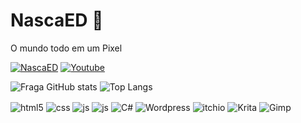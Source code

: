 # NascaED 🚀
O mundo todo em um Pixel

[![NascaED](https://nascaed.com/docs/badin-NascaED.svg)](https://nascaed.com/)
[![Youtube](https://img.shields.io/badge/YouTube-FF0000?style=for-the-badge&logo=youtube&logoColor=white)](https://www.youtube.com/@nascaed)

![Fraga GitHub stats](https://github-readme-stats.vercel.app/api?username=nascaed&show_icons=true&theme=dark&count_private=true&locale=pt-br)
![Top Langs](https://github-readme-stats.vercel.app/api/top-langs/?username=nascaed&theme=dark&locale=pt-br)

<div style="display: inline_block">
  <img align="center" alt="html5" src="https://img.shields.io/badge/HTML5-E34F26?style=for-the-badge&logo=html5&logoColor=white" />
  <img align="center" alt="css" src="https://img.shields.io/badge/CSS3-1572B6?style=for-the-badge&logo=css3&logoColor=white" />
  <img align="center" alt="js" src="https://img.shields.io/badge/JavaScript-F7DF1E?style=for-the-badge&logo=javascript&logoColor=black" />
  <img align="center" alt="js" src="https://img.shields.io/badge/.NET-5C2D91?style=for-the-badge&logo=.net&logoColor=white" />
  <img align="center" alt="C#" src="https://img.shields.io/badge/C%23-239120?style=for-the-badge&logo=c-sharp&logoColor=white" />
  <img align="center" alt="Wordpress" src="https://img.shields.io/badge/Wordpress-21759B?style=for-the-badge&logo=wordpress&logoColor=white" />
  <img align="center" alt="itchio" src="https://img.shields.io/badge/Itch.io-FA5C5C?style=for-the-badge&logo=itchdotio&logoColor=white" />
  <img align="center" alt="Krita" src="https://img.shields.io/badge/Krita-203759?style=for-the-badge&logo=krita&logoColor=EEF37B" />
  <img align="center" alt="Gimp" src="https://img.shields.io/badge/gimp-5C5543?style=for-the-badge&logo=gimp&logoColor=white" />
</div><br/>
